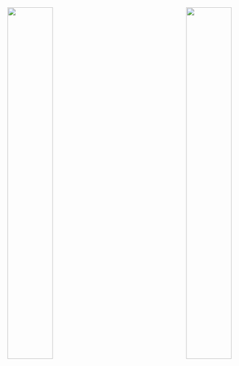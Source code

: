 <div width="100%" align="center">
<a href="https://github.com/prvn-codes/laststandbot" align="left">
<img align="left" width="45%" src="https://github-readme-stats.vercel.app/api/pin/?username=prvn-codes&repo=laststandbot&title_color=ef4444&text_color=ffffff&icon_color=ef4444&bg_color=22272e&hide_border=true&locale=en" />
</a>
<a href="https://github.com/prvn-codes/maadasaamy" align="right">
<img align="right" width="45%" src="https://github-readme-stats.vercel.app/api/pin/?username=prvn-codes&repo=maadasaamy&title_color=ef4444&text_color=ffffff&icon_color=ef4444&bg_color=22272e&hide_border=true&locale=en" />
</a>
</div>
